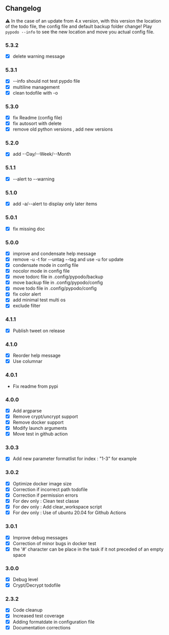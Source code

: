 ## Changelog

:warning: In the case of an update from 4.x version, with this version the location of the todo file, the config file and default backup folder change! Play ``pypodo --info`` to see the new location and move you actual config file.

### 5.3.2

- [x] delete warning message 

### 5.3.1

- [x] --info should not test pypdo file
- [x] multiline management
- [x] clean todofile with -o

### 5.3.0

- [x] fix Readme (config file)
- [x] fix autosort with delete
- [x] remove old python versions , add new versions

### 5.2.0

- [x] add --Day/--Week/--Month

### 5.1.1

- [x] --alert to --warning

### 5.1.0

- [x] add -a/--alert to display only later items
### 5.0.1

- [x] fix missing doc
### 5.0.0


- [x] improve and condensate help message
- [x] remove -u -t for --untag --tag and use -u for update
- [x] condensate mode in config file
- [x] nocolor mode in config file
- [x] move todorc file in .config/pypodo/backup
- [x] move backup file in .config/pypodo/config
- [x] move todo file in .config/pypodo/config
- [x] fix color alert
- [x] add minimal test multi os
- [x] exclude filter
### 4.1.1

- [x] Publish tweet on release 

### 4.1.0 

- [x] Reorder help message
- [x] Use columnar

### 4.0.1

- Fix readme from pypi
### 4.0.0

- [x] Add argparse
- [x] Remove crypt/uncrypt support
- [x] Remove docker support
- [x] Modify launch arguments
- [x] Move test in github action
### 3.0.3

- [x] Add new parameter formatlist for index : "1-3" for example

### 3.0.2

- [x] Optimize docker image size
- [x] Correction if incorrect path todofile
- [x] Correction if permission errors
- [x] For dev only : Clean test classe
- [x] For dev only : Add clear_workspace script
- [x] For dev only : Use of  ubuntu 20.04 for Github Actions

### 3.0.1

- [x] Improve debug messages
- [x] Correction of minor bugs in docker test
- [x] the '#' character can be place in the task if it not preceded of an empty space

### 3.0.0

- [x] Debug level
- [x] Crypt/Decrypt todofile

### 2.3.2

- [x] Code cleanup
- [x] Increased test coverage
- [x] Adding formatdate in configuration file
- [x] Documentation corrections
